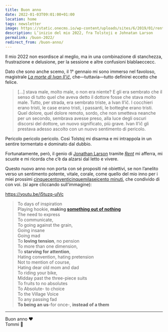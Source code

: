 ```yaml
---
title: Buon anno
date: 2022-01-03T09:01:00+01:00
location: home
tags: newsletter
image: https://static.onecms.io/wp-content/uploads/sites/6/2019/01/rent-6-2000.jpg
description: L’inizio del mio 2022, fra Tolstoji e Johnatan Larson
permalink: /buon-2022/
redirect_from: /buon-anno/
---
```

Il mio 2022 non esordisce al meglio, ma in una combinazione di stanchezza, frustrazione e delusione, per la sessione e altre confusioni blablaeccecc.

Dato che sono anche scemo, il 1° gennaio mi sono immerso nel favoloso, magistrale <cite>[La morte di Ivan Il’ič](/ivan-ilic 'Estratti e note da “La morte di Ivan Il’ič„ — tommi.space')</cite>, che—tuttavia—tutto definirei eccetto che felice.

> \[…\] stava male, molto male, o non era niente? E gli era sembrato che il senso di tutto quel che aveva detto il dottore fosse che stava molto male. Tutto, per strada, era sembrato triste, a Ivan Il’ič. I cocchieri erano tristi, le case erano tristi, i passanti, le botteghe erano tristi. Quel dolore, quel dolore remoto, sordo, che non smetteva neanche per un secondo, sembrava avesse preso, alla luce degli oscuri discorsi del dottore, un nuovo significato, più grave. Ivan Il’ič gli prestava adesso ascolto con un nuovo sentimento di pericolo.

Pericolo pericolo pericolo. Così Tolstoj mi disarma e mi intrappola in un sentire tormentato e dominato dal dubbio.

Fortunatamente, però, il genio di [Jonathan Larson](/people#jonathan-larson 'Jonathan Larson fra le mie persone preferite — tommi.space') tramite <cite>[Rent](/rent '“Rent” — tommi.space')</cite> mi afferra, mi scuote e mi ricorda che c’è da alzarsi dal letto e vivere.

Questo nuovo anno non porta con sé propositi né obiettivi, se non l’anelito verso un sentimento potente, vitale, corale, come quello del mio inno per i miei prossimi [cinquecentoventicinquemilaseicento minuti](https://www.youtube-nocookie.com/embed/W1wKMg_AZHc?start=72 '“Rent„ opening'), che condivido di con voi. (si apre cliccando sull’immagine):

https://youtu.be/i5tuzq-uIVc


> To days of inspiration  
> Playing hookie, **making [something out of nothing](https://youtube-nocookie.com/embed/V_YlZ1JdcVk '“Something From Nothing„ — Foo Fighters')**  
> The need to express   
> To communicate,  
> To going against the grain,  
> Going insane  
> Going mad  
> To **loving tension**, no pension  
> To more than one dimension,  
> To **starving for attention**,  
> Hating convention, hating pretension  
> Not to mention of course,  
> Hating dear old mom and dad  
> To riding your bike,  
> Midday past the three-piece suits  
> To fruits to no absolutes   
> To Absolute- to choice  
> To the Village Voice  
> To any passing fad  
> **To being an us**-for once-, **instead of a them**

---

Buon anno ❤️  
Tommi 🤯